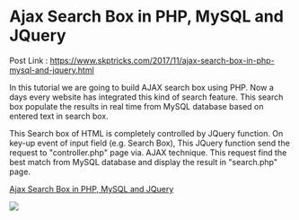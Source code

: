 # Ajax Search Box in PHP, MySQL and JQuery

Post Link : https://www.skptricks.com/2017/11/ajax-search-box-in-php-mysql-and-jquery.html


In this tutorial we are going to build AJAX search box using PHP. Now a days every website has integrated this kind of search feature. This search box populate the results in real time from MySQL database based on entered text in search box.

This Search box of HTML is completely controlled by JQuery function. On key-up event of input field (e.g. Search Box), This JQuery function send the request to "controller.php" page via. AJAX technique. This request find the best match from MySQL database and display the result in "search.php" page.

<a href="https://www.skptricks.com/2017/11/ajax-search-box-in-php-mysql-and-jquery.html"> Ajax Search Box in PHP, MySQL and JQuery </a>

<img src="https://3.bp.blogspot.com/--Ah2DJf733k/WgaEnVtUezI/AAAAAAAABBA/23V9uC3mfoY_yFbFcADr3REflM60P_uqACLcBGAs/s400/output_3R0ERu.gif" />
